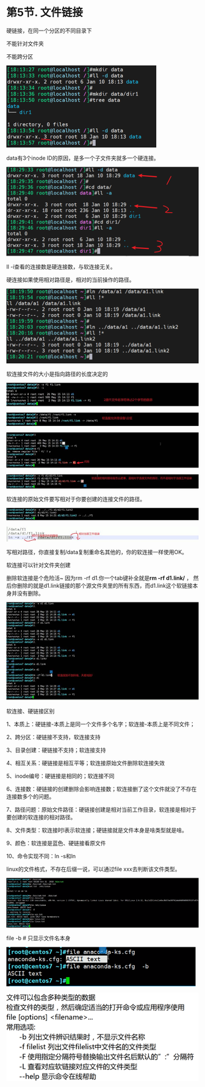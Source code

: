 # 第5节. 文件链接

硬链接，在同一个分区的不同目录下

不能针对文件夹

不能跨分区

![image-20220110181414401](5-文件链接.assets/image-20220110181414401.png) 

data有3个inode ID的原因，是多一个子文件夹就多一个硬连接。

![image-20220110183035525](5-文件链接.assets/image-20220110183035525.png) 



ll -i查看的连接数是硬连接数，与软连接无关。

硬连接如果使用相对路径是，相对的当前操作的路径。

![image-20220110182049218](5-文件链接.assets/image-20220110182049218.png) 





软连接文件的大小是指向路径的长度决定的

![img](5-文件链接.assets/clip_image004.jpg)

![img](5-文件链接.assets/clip_image006.jpg)

 

![img](5-文件链接.assets/clip_image008.jpg)

![img](5-文件链接.assets/clip_image010.jpg)

软连接的原始文件要写相对于你要创建的连接文件的路径。

![img](5-文件链接.assets/clip_image012.jpg)

![img](5-文件链接.assets/clip_image014.jpg)

写相对路径，你直接复制/data复制重命名其他的，你的软连接一样使用OK。

 

软连接可以针对文件夹创建

 删除软连接是个危险活~ 因为rm -rf d1.你一个tab键补全就是**rm -rf d1.link/**   ， 然后你删除的就是d1.link链接的那个源文件夹里的所有东西，而d1.link这个软链接本身并没有删除。

![img](5-文件链接.assets/clip_image016.jpg)

 

软连接、硬链接区别

1、本质上：硬链接-本质上是同一个文件多个名字；软连接-本质上是不同文件；

2、跨分区：硬链接不支持，软连接支持

3、目录创建：硬链接不支持；软连接支持

4、相互关系：硬链接是相互平等；软连接原始文件删除软连接失效

5、inode编号：硬链接是相同的；软连接不同

6、连接数：硬链接的创建删除会影响连接数；软连接删了这个文件就没了不存在连接数多个的问题。

7、路径问题：原始文件路径：硬链接创建是相对当前工作目录，软连接是相对于要创建的软连接的相对路径。

8、文件类型：软连接时l表示软连接；硬链接就是文件本身是啥类型就是啥。

9、颜色：软连接是蓝色、硬链接看原文件

10、命令实现不同：ln -s和ln

 

linux的文件格式，不存在后缀一说，可以通过file xxx去判断该文件类型。

 ![image-20220110195901539](5-文件链接.assets/image-20220110195901539.png) 



file -b  # 只显示文件名本身

![image-20220110200024474](5-文件链接.assets/image-20220110200024474.png) 

![image-20220110200104240](5-文件链接.assets/image-20220110200104240.png) 



